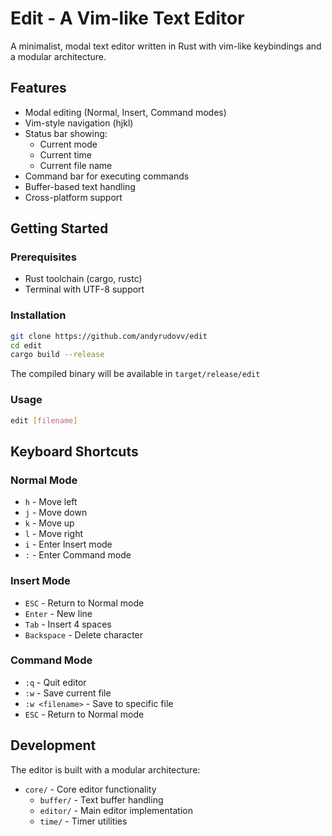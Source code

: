 # Edit - A Vim-like Text Editor

A minimalist, modal text editor written in Rust with vim-like keybindings and a modular architecture.

## Features

- Modal editing (Normal, Insert, Command modes)
- Vim-style navigation (hjkl)
- Status bar showing:
  - Current mode
  - Current time
  - Current file name
- Command bar for executing commands
- Buffer-based text handling
- Cross-platform support

## Getting Started

### Prerequisites

- Rust toolchain (cargo, rustc)
- Terminal with UTF-8 support

### Installation

```bash
git clone https://github.com/andyrudovv/edit
cd edit
cargo build --release
```

The compiled binary will be available in `target/release/edit`

### Usage

```bash
edit [filename]
```

## Keyboard Shortcuts

### Normal Mode
- `h` - Move left
- `j` - Move down
- `k` - Move up
- `l` - Move right
- `i` - Enter Insert mode
- `:` - Enter Command mode

### Insert Mode
- `ESC` - Return to Normal mode
- `Enter` - New line
- `Tab` - Insert 4 spaces
- `Backspace` - Delete character

### Command Mode
- `:q` - Quit editor
- `:w` - Save current file
- `:w <filename>` - Save to specific file
- `ESC` - Return to Normal mode

## Development

The editor is built with a modular architecture:

- `core/` - Core editor functionality
  - `buffer/` - Text buffer handling
  - `editor/` - Main editor implementation
  - `time/` - Timer utilities